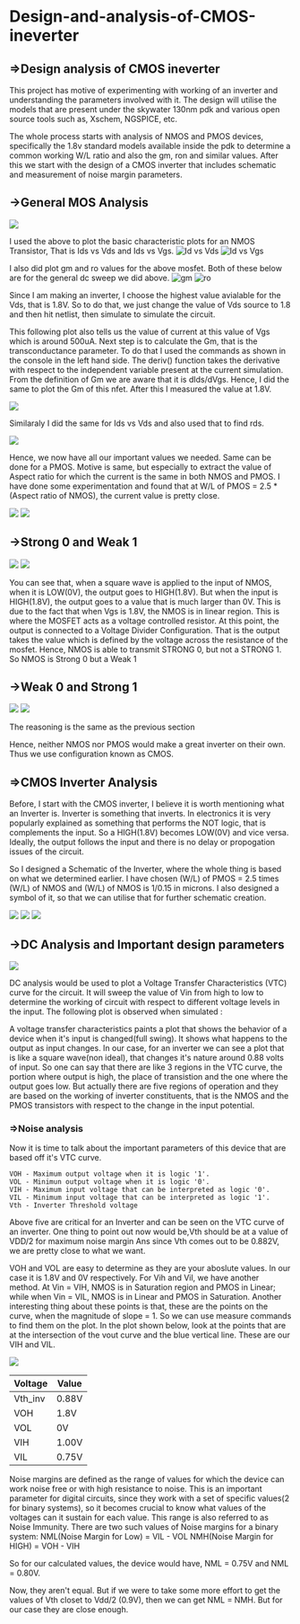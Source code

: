 # Design-and-analysis-of-CMOS-ineverter
## =>Design analysis of CMOS ineverter

This project has motive of experimenting with working of an inverter and understanding the parameters involved with it. The design will utilise the models that are present under the skywater 130nm pdk and various open source tools such as, Xschem, NGSPICE, etc.

The whole process starts with analysis of NMOS and PMOS devices, specifically the 1.8v standard models available inside the pdk to determine a common working W/L ratio and also the gm, ron and similar values. After this we start with the design of a CMOS inverter that includes schematic and measurement of noise margin parameters.

## ->General MOS Analysis

![](IMAGES/NMOS.png)

I used the above to plot the basic characteristic plots for an NMOS Transistor, That is Ids vs Vds and Ids vs Vgs.
![Id vs Vds](IMAGES/Id_v_Vds.png)
![Id vs Vgs](IMAGES/Id_v_Vgs.png)

I also did plot gm and ro values for the above mosfet. Both of these below are for the general dc sweep we did above.
![gm](IMAGES/gm.png)
![ro](IMAGES/Ro_inv.png)

Since I am making an inverter, I choose the highest value avialable for the Vds, that is 1.8V. So to do that, we just change the value of Vds source to 1.8 and then hit netlist, then simulate to simulate the circuit.

This following plot also tells us the value of current at this value of Vgs which is around 500uA. Next step is to calculate the Gm, that is the transconductance parameter. To do that I used the commands as shown in the console in the left hand side. The deriv() function takes the derivative with respect to the independent variable present at the current simulation. From the definition of Gm we are aware that it is dIds/dVgs. Hence, I did the same to plot the Gm of this nfet. After this I measured the value at 1.8V.

![](IMAGES/gm_for_1.8V.png)

Similaraly I did the same for Ids vs Vds and also used that to find rds.

![](IMAGES/Ro_for_1.8V.png)

Hence, we now have all our important values we needed. Same can be done for a PMOS. Motive is same, but especially to extract the value of Aspect ratio for which the current is the same in both NMOS and PMOS. I have done some experimentation and found that at W/L of PMOS = 2.5 * (Aspect ratio of NMOS), the current value is pretty close.

![](IMAGES/PMOS.png)
![](IMAGES/PMOS_graph.png)

## ->Strong 0 and Weak 1

![](IMAGES/NMOSs0w1.png)
![](IMAGES/s0w1.png)

You can see that, when a square wave is applied to the input of NMOS, when it is LOW(0V), the output goes to HIGH(1.8V). But when the input is HIGH(1.8V), the output goes to a value that is much larger than 0V. This is due to the fact that when Vgs is 1.8V, the NMOS is in linear region. This is where the MOSFET acts as a voltage controlled resistor. At this point, the output is connected to a Voltage Divider Configuration. That is the output takes the value which is defined by the voltage across the resistance of the mosfet. Hence, NMOS is able to transmit STRONG 0, but not a STRONG 1. So NMOS is Strong 0 but a Weak 1

## ->Weak 0 and Strong 1

![](IMAGES/PMOSs1w0.png)
![](IMAGES/s1w0.png)

The reasoning is the same as the previous section

Hence, neither NMOS nor PMOS would make a great inverter on their own. Thus we use configuration known as CMOS.

## =>CMOS Inverter Analysis

Before, I start with the CMOS inverter, I believe it is worth mentioning what an Inverter is. Inverter is something that inverts. In electronics it is very popularly explained as something that performs the NOT logic, that is complements the input. So a HIGH(1.8V) becomes LOW(0V) and vice versa. Ideally, the output follows the input and there is no delay or propogation issues of the circuit. 

So I designed a Schematic of the Inverter, where the whole thing is based on what we determined earlier. I have chosen (W/L) of PMOS = 2.5 times (W/L) of NMOS and (W/L) of NMOS is 1/0.15 in microns. I also designed a symbol of it, so that we can utilise that for further schematic creation.

![](IMAGES/CMOS_sch.png)
![](IMAGES/CMOS_sym.png)
![](IMAGES/CMOS_test.png)

 ## ->DC Analysis and Important design parameters

 ![](IMAGES/CMOS_dc_anal.png)

 DC analysis would be used to plot a Voltage Transfer Characteristics (VTC) curve for the circuit. It will sweep the value of Vin from high to low to determine the working of circuit with respect to different voltage levels in the input. The following plot is observed when simulated :

 A voltage transfer characteristics paints a plot that shows the behavior of a device when it's input is changed(full swing). It shows what happens to the output as input changes. In our case, for an inverter we can see a plot that is like a square wave(non ideal), that changes it's nature around 0.88 volts of input. So one can say that there are like 3 regions in the VTC curve, the portion where output is high, the place of transistion and the one where the output goes low. But actually there are five regions of operation and they are based on the working of inverter constituents, that is the NMOS and the PMOS transistors with respect to the change in the input potential.

 ### =>Noise analysis

 Now it is time to talk about the important parameters of this device that are based off it's VTC curve.

    VOH - Maximum output voltage when it is logic '1'.
    VOL - Minimun output voltage when it is logic '0'.
    VIH - Maximum input voltage that can be interpreted as logic '0'.
    VIL - Minimum input voltage that can be interpreted as logic '1'.
    Vth - Inverter Threshold voltage

Above five are critical for an Inverter and can be seen on the VTC curve of an inverter. One thing to point out now would be,Vth should be at a value of VDD/2 for maximum noise margin
Ans since Vth comes out to be 0.882V, we are pretty close to what we want.

VOH and VOL are easy to determine as they are your aboslute values. In our case it is 1.8V and 0V respectively. For Vih and Vil, we have another method. At Vin = VIH, NMOS is in Saturation region and PMOS in Linear; while when Vin = VIL, NMOS is in Linear and PMOS in Saturation. Another interesting thing about these points is that, these are the points on the curve, when the magnitude of slope = 1. So we can use measure commands to find them on the plot. In the plot shown below, look at the points that are at the intersection of the vout curve and the blue vertical line. These are our VIH and VIL.

 ![](IMAGES/noise_cal.png)

| Voltage | Value   |
|---------|---------|
| Vth_inv | 0.88V   |
| VOH     | 1.8V    |
| VOL     | 0V      |
| VIH     | 1.00V   |
| VIL     | 0.75V   |


Noise margins are defined as the range of values for which the device can work noise free or with high resistance to noise. This is an important parameter for digital circuits, since they work with a set of specific values(2 for binary systems), so it becomes crucial to know what values of the voltages can it sustain for each value. This range is also referred to as Noise Immunity. There are two such values of Noise margins for a binary system:
NML(Noise Margin for Low) = VIL - VOL
NMH(Noise Margin for HIGH) = VOH - VIH

So for our calculated values, the device would have, NML = 0.75V and NML = 0.80V.

Now, they aren't equal. But if we were to take some more effort to get the values of Vth closet to Vdd/2 (0.9V), then we can get NML = NMH. But for our case they are close enough.
